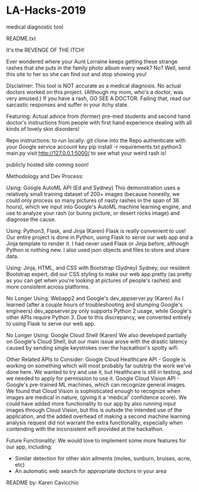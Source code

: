 # LA-Hacks-2019
medical diagnostic tool

README.txt

It's the REVENGE OF THE ITCH!

Ever wondered where your Aunt Lorraine keeps getting these strange rashes that 
she puts in the family photo album every week?
No? Well, send this site to her so she can find out and stop showing you!

Disclaimer:
This tool is NOT accurate as a medical diagnosis. No actual doctors worked on this project.
(Although my mom, who's a doctor, was very amused.) If you have a rash, GO SEE A DOCTOR.
Failing that, read our sarcastic responses and suffer in your itchy state.

Featuring: 
Actual advice from (former) pre-med students and 
second hand doctor's instructions from people with first hand experience
dealing with all kinds of lovely skin disorders!

Repo instructions:
to run locally:
    git clone into the Repo
    authenticate with your Google service account key
    pip install -r requirements.txt
    python3 main.py
    visit http://127.0.0.1:5000/ to see what your weird rash is!

publicly hosted site coming soon!

Methodology and Dev Process:

Using: Google AutoML API (Ed and Sydney)
This demonstration uses a relatively small training dataset of 200+ images
(because honestly, we could only process so many pictures of nasty rashes
in the span of 36 hours), which we input into Google's AutoML 
machine learning engine, and use to analyze your rash (or bunny picture, or 
desert rocks image) and diagnose the cause.

Using: Python3, Flask, and Jinja (Karen)
Flask is really convenient to use! Our entire project is done in Python, 
using Flask to serve our web app and a Jinja template to render it. I had never
used Flask or Jinja before, although Python is nothing new. I also used 
json objects and files to store and share data.

Using: Jinja, HTML, and CSS with Bootstrap (Sydney)
Sydney, our resident Bootstrap expert, did our CSS styling to make our web app 
pretty (as pretty as you can get when you're looking at pictures of people's rashes)
and more consistent across platforms.

No Longer Using: Webapp2 and Google's dev_appserver.py (Karen)
As I learned (after a couple hours of troubleshooting and stumping Google's engineers)
dev_appserver.py only supports Python 2 usage, while Google's other APIs require
Python 3. Due to this discrepancy, we converted entirely to using Flask to serve 
our web app. 

No Longer Using: Google Cloud Shell (Karen)
We also developed partially on Google's Cloud Shell, but our main issue arose with the
drastic latency caused by sending single keystrokes over the hackathon's spotty wifi.

Other Related APIs to Consider:
Google Cloud Healthcare API - Google is working on something which will most probably
far outstrip the work we've done here. We wanted to try and use it, but Healthcare is
still in testing, and we needed to apply for permission to use it.
Google Cloud Vision API - Google's pre-trained ML machines, which can recognize general
images. We found that Cloud Vision is sophisticated enough to recognize when images
are medical in nature, (giving it a 'medical' confidence score). We could have 
added more functionality to our app by also running input images through Cloud Vision,
but this is outside the intended use of the application, and the added overhead of
making a second machine learning analysis request did not warrant the extra functionality,
especially when contending with the inconsistent wifi provided at the hackathon.

Future Functionality:
We would love to implement some more features for our app, including:
- Similar detection for other skin ailments (moles, sunburn, bruises, acne, etc)
- An automatic web search for appropriate doctors in your area

README by: Karen Cavicchio
